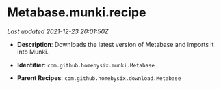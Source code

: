 # Metabase.munki.recipe

_Last updated 2021-12-23 20:01:50Z_

- **Description**: Downloads the latest version of Metabase and imports it into Munki.

- **Identifier**: `com.github.homebysix.munki.Metabase`

- **Parent Recipes**: `com.github.homebysix.download.Metabase`
